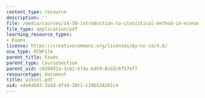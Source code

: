 ```yaml
---
content_type: resource
description: ''
file: /media/courses/14-30-introduction-to-statistical-method-in-economics-spring-2006/a4e0ab823a5ddf4d20c1c24b524261c4_ps5sol.pdf
file_type: application/pdf
learning_resource_types:
- Exams
license: https://creativecommons.org/licenses/by-nc-sa/4.0/
ocw_type: OCWFile
parent_title: Exams
parent_type: CourseSection
parent_uid: c8394d1a-1cb1-b74a-b4b9-8cb2c6f57ef7
resourcetype: Document
title: ps5sol.pdf
uid: a4e0ab82-3a5d-df4d-20c1-c24b524261c4
---
```

